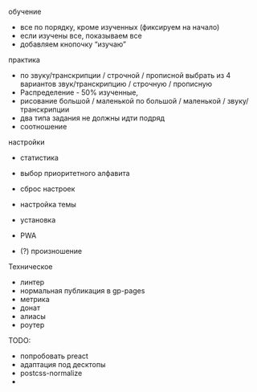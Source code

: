 обучение
- все по порядку, кроме изученных (фиксируем на начало)
- если изучены все, показываем все
- добавляем кнопочку “изучаю”

практика
- по звуку/транскрипции / строчной / прописной выбрать из 4 вариантов звук/транскрипцию / строчную / прописную
- Распределение - 50% изученные,
- рисование большой / маленькой по большой / маленькой / звуку/транскрипции
- два типа задания не должны идти подряд
- соотношение

настройки
- статистика
- выбор приоритетного алфавита
- сброс настроек
- настройка темы
- установка

- PWA
- (?) произношение

Техническое
- линтер
- нормальная публикация в gp-pages
- метрика
- донат
- алиасы
- роутер

TODO: 
- попробовать preact
- адаптация под десктопы
- postcss-normalize
- 
